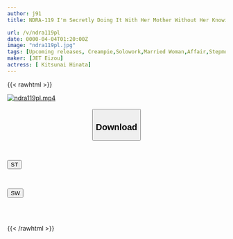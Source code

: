 ```yaml
---
author: j91
title: NDRA-119 I'm Secretly Doing It With Her Mother Without Her Knowing... Hinata Tachibana

url: /v/ndra119pl
date: 0000-04-04T01:20:00Z
image: "ndra119pl.jpg"
tags: [Upcoming releases, Creampie,Solowork,Married Woman,Affair,Stepmother,Cuckold	]
maker: [JET Eizou]
actress: [ Kitsunai Hinata]
---
```



{{< rawhtml >}}

<div class="video" data-videoid="pending_link.html">
    <a href="javascript:;">
        <img src="/v/ndra119pl/ndra119pl.jpg" width="WIDTH" height="HEIGHT" alt="ndra119pl.mp4" loading="lazy">
    </a>
</div>

<script type="text/javascript" src="https://j91.asia/asset/on-demand-pend.js"></script>

<br>
  <link rel="stylesheet" href="https://j91.asia/asset/bs5.css">
  
  <center>
  <button class="btn btn-primary" type="button" data-bs-toggle="collapse" data-bs-target=".multi-collapse" aria-expanded="false" aria-controls="multiCollapseExample1 multiCollapseExample2"><h2>Download</h2></button></center>
</p>
<div class="row">
  <div class="col">
    <div class="collapse multi-collapse" id="multiCollapseExample1">
      <div class="card card-body">
	      	      <br>
<div class="buttons">  
<p><a href="https://j91.asia/pending_link.html" target="_blank"><button class="btn-hover color-3"><i class="fa fa-download"></i> ST</button></a></p></div>
    </div>
  </div>
</div>
  <div class="col">
    <div class="collapse multi-collapse" id="multiCollapseExample2">
      <div class="card card-body">
	      <br>
<div class="buttons">
<p><a href="https://j91.asia/pending_link.html" target="_blank"><button class="btn-hover color-2"><i class="fa fa-download"></i> SW</button></a></p></div>
<br><br>
      </div>
    </div>
  </div>
</div>

{{< /rawhtml >}}